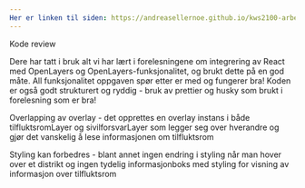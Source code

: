 ```yaml
---
Her er linken til siden: https://andreasellernoe.github.io/kws2100-arbeidskrav/
---
```


Kode review

Dere har tatt i bruk alt vi har lært i forelesningene om integrering av React med OpenLayers og OpenLayers-funksjonalitet, og brukt dette på en god måte. All funksjonalitet oppgaven spør etter er med og fungerer bra! Koden er også godt strukturert og ryddig - bruk av prettier og husky som brukt i forelesning som er bra!

Overlapping av overlay - det opprettes en overlay instans i både tilfluktsromLayer og sivilforsvarLayer som legger seg over hverandre og gjør det vanskelig å lese informasjonen om tilfluktsrom

Styling kan forbedres - blant annet ingen endring i styling når man hover over et distrikt og ingen tydelig informasjonboks med styling for visning av informasjon over tilfluktsrom
